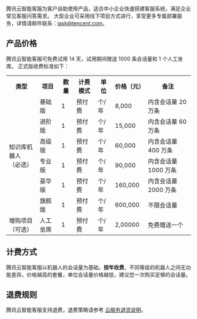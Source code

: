 腾讯云智能客服为客户自助使用产品，适合中小企业快速搭建客服系统，满足企业常见客服问答需求。
大型企业可采用线下项目方式进行，享受更多专属部署服务，详情请邮件联系：iask@tencent.com。

## 产品价格
腾讯云智能客服可免费试用 14 天，试用期间赠送 1000 条会话量和 1 个人工坐席。
正式版收费标准如下：
<table>
   <tr>
      <th>类型</th>
      <th>项目</th>
      <th>数量</th>
      <th>计费模式</th>
      <th>单位</th>
      <th>价格（元）</th>
      <th>备注</th>
   </tr>
   <tr>
      <td rowspan="6">知识库机器人<br>（必选）</td>
      <td>基础版</td>
      <td>1</td>
      <td>预付费</td>
      <td>个/年</td>
      <td>8,000</td>
      <td>内含会话量 20 万条</td>
   </tr>
   <tr>
      <td>进阶版</td>
      <td>1</td>
      <td>预付费</td>
      <td>个/年</td>
      <td>15,000</td>
      <td>内含会话量 60 万条</td>
   </tr>
   <tr>
      <td>高级版</td>
      <td>1</td>
      <td>预付费</td>
      <td>个/年</td>
      <td>60,000</td>
      <td>内含会话量 400 万条</td>
   </tr>
   <tr>
      <td>专业版</td>
      <td>1</td>
      <td>预付费</td>
      <td>个/年</td>
      <td>90,000</td>
      <td>内含会话量 1000 万条</td>
   </tr>
   <tr>
      <td>豪华版</td>
      <td>1</td>
      <td>预付费</td>
      <td>个/年</td>
      <td>160,000</td>
      <td>内含会话量 2000 万条</td>
   </tr>
   <tr>
      <td>旗舰版</td>
      <td>1</td>
      <td>预付费</td>
      <td>个/年</td>
      <td>600,000</td>
      <td>不限会话量</td>
   </tr>
   <tr>
      <td>增购项目<br>（可选）</td>
      <td>人工坐席</td>
      <td>1</td>
      <td>预付费</td>
      <td>个/年</td>
      <td>2,00000</td>
      <td>免费赠送一个</td>
   </tr>
 </table>

## 计费方式
腾讯云智能客服以机器人的会话量为基础，**按年收费**，不同等级的机器人之间无功能差异。价格越高的套餐，单位会话量价格越低，建议您一次购买足够的会话量。

## 退费规则
腾讯云智能客服支持退费，退费策略请参考 [云服务退货说明](https://cloud.tencent.com/document/product/555/7440)。

